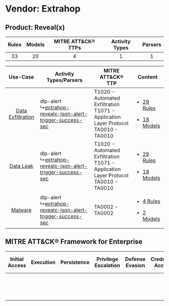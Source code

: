 Vendor: Extrahop
================
Product: Reveal(x)
------------------
| Rules | Models | MITRE ATT&CK® TTPs | Activity Types | Parsers |
|:-----:|:------:|:------------------:|:--------------:|:-------:|
|  33   |   20   |         4          |       1        |    1    |

|    Use-Case    | Activity Types/Parsers    | MITRE ATT&CK® TTP    | Content    |
|:----:| ---- | ---- | ---- |
| [Data Exfiltration](../../../UseCases/uc_data_exfiltration.md) |  dlp-alert<br> ↳[extrahop-revealx-json-alert-trigger-success-sec](Ps/pC_extrahoprevealxjsonalerttriggersuccesssec.md)<br> | T1020 - Automated Exfiltration<br>T1071 - Application Layer Protocol<br>TA0010 - TA0010<br> | [<ul><li>29 Rules</li></ul><ul><li>18 Models</li></ul>](RM/r_m_extrahop_reveal(x)_Data_Exfiltration.md) |
|         [Data Leak](../../../UseCases/uc_data_leak.md)         |  dlp-alert<br> ↳[extrahop-revealx-json-alert-trigger-success-sec](Ps/pC_extrahoprevealxjsonalerttriggersuccesssec.md)<br> | T1020 - Automated Exfiltration<br>T1071 - Application Layer Protocol<br>TA0010 - TA0010<br> | [<ul><li>29 Rules</li></ul><ul><li>18 Models</li></ul>](RM/r_m_extrahop_reveal(x)_Data_Leak.md)         |
|    [Malware](../../../UseCases/uc_malware.md)    |  dlp-alert<br> ↳[extrahop-revealx-json-alert-trigger-success-sec](Ps/pC_extrahoprevealxjsonalerttriggersuccesssec.md)<br> | TA0002 - TA0002<br>    | [<ul><li>4 Rules</li></ul><ul><li>2 Models</li></ul>](RM/r_m_extrahop_reveal(x)_Malware.md)    |

MITRE ATT&CK® Framework for Enterprise
--------------------------------------
| Initial Access | Execution | Persistence | Privilege Escalation | Defense Evasion | Credential Access | Discovery | Lateral Movement | Collection | Command and Control                                                             | Exfiltration                                                                | Impact |
| -------------- | --------- | ----------- | -------------------- | --------------- | ----------------- | --------- | ---------------- | ---------- | ------------------------------------------------------------------------------- | --------------------------------------------------------------------------- | ------ |
|                |           |             |                      |                 |                   |           |                  |            | [Application Layer Protocol](https://attack.mitre.org/techniques/T1071)<br><br> | [Automated Exfiltration](https://attack.mitre.org/techniques/T1020)<br><br> |        |